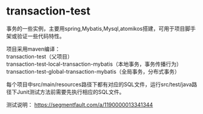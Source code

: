# transaction-test
 事务的一些实例，主要用spring,Mybatis,Mysql,atomikos搭建，可用于项目脚手架或验证一些代码特性。
 
 项目采用maven编译：   
 transaction-test（父项目）    
 transaction-test-local-transaction-mybatis（本地事务，事务传播行为）        
 transaction-test-global-transaction-mybatis（全局事务，分布式事务）    
 
 每个项目中src/main/resources路径下都有对应的SQL文件，运行src/test/java路径下Junit测试方法前需要先执行相应的SQL文件。

测试说明：
https://segmentfault.com/a/1190000013341344
